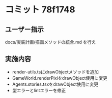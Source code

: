 # コミット 78f1748

## ユーザー指示

docs/実装計画/描画メソッドの統合.md を行え

## 実施内容

- render-utils.tsにdrawObjectメソッドを追加
- GameWorld.renderPixiをdrawObject使用に変更
- Agents.stories.tsxをdrawObject使用に変更
- 型エラーとlintエラーを修正
